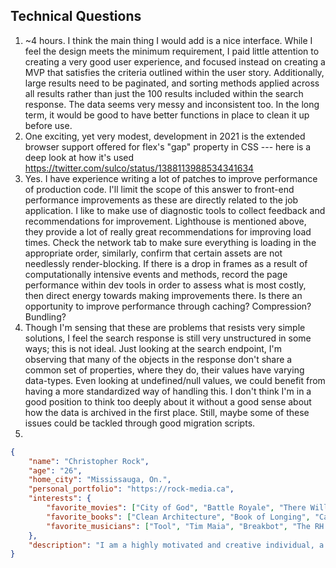 ## Technical Questions
1. ~4 hours. I think the main thing I would add is a nice interface. While I feel the design meets the minimum requirement, I paid little attention to creating a very good user experience, and focused instead on creating a MVP that satisfies the criteria outlined within the user story. Additionally, large results need to be paginated, and sorting methods applied across all results rather than just the 100 results included within the search response. The data seems very messy and inconsistent too. In the long term, it would be good to have better functions in place to clean it up before use.
2. One exciting, yet very modest, development in 2021 is the extended browser support offered for flex's "gap" property in CSS --- here is a deep look at how it's used https://twitter.com/sulco/status/1388113988534341634
3. Yes. I have experience writing a lot of patches to improve performance of production code. I'll limit the scope of this answer to front-end performance improvements as these are directly related to the job application. I like to make use of diagnostic tools to collect feedback and recommendations for improvement. Lighthouse is mentioned above, they provide a lot of really great recommendations for improving load times. Check the network tab to make sure everything is loading in the appropriate order, similarly, confirm that certain assets are not needlessly render-blocking. If there is a drop in frames as a result of computationally intensive events and methods, record the page performance within dev tools in order to assess what is most costly, then direct energy towards making improvements there. Is there an opportunity to improve performance through caching? Compression? Bundling?
4. Though I'm sensing that these are problems that resists very simple solutions, I feel the search response is still very unstructured in some ways; this is not ideal. Just looking at the search endpoint, I'm observing that many of the objects in the response don't share a common set of properties, where they do, their values have varying data-types. Even looking at undefined/null values, we could benefit from having a more standardized way of handling this. I don't think I'm in a good position to think too deeply about it without a good sense about how the data is archived in the first place. Still, maybe some of these issues could be tackled through good migration scripts.
5.
```json
{
  	"name": "Christopher Rock",
  	"age": "26",
  	"home_city": "Mississauga, On.",
  	"personal_portfolio": "https://rock-media.ca",
    "interests": {
        "favorite_movies": ["City of God", "Battle Royale", "There Will Be Blood", "Parasite", "Office Space", "Team America: World Police"],
        "favorite_books": ["Clean Architecture", "Book of Longing", "Capital in the Twenty-first Centery", "Thinking, Fast and Slow", "The Essential Richard Outram", "Notes from Underground"],
        "favorite_musicians": ["Tool", "Tim Maia", "Breakbot", "The RH Factor", "Against All Logic", "Snarky Puppy", "The Mars Volta", "Madvillian"]
  	},
	"description": "I am a highly motivated and creative individual, a team player who thrives in high-stress environments. I love programming even though I sometimes feel very insecure about my code."
}
```